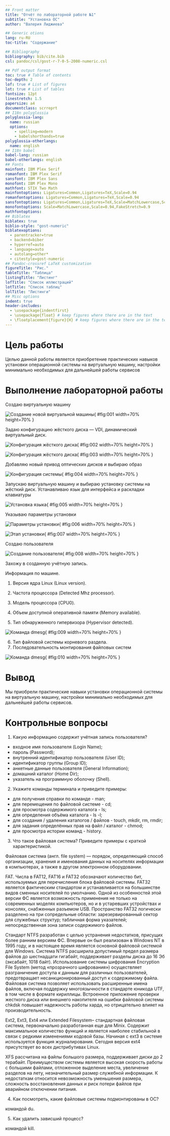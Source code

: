 ```yaml
---
## Front matter
title: "Отчёт по лабораторной работе №1"
subtitle: "Установка ОС"
author: "Валерия Лиджиева"

## Generic otions
lang: ru-RU
toc-title: "Содержание"

## Bibliography
bibliography: bib/cite.bib
csl: pandoc/csl/gost-r-7-0-5-2008-numeric.csl

## Pdf output format
toc: true # Table of contents
toc-depth: 2
lof: true # List of figures
lot: true # List of tables
fontsize: 12pt
linestretch: 1.5
papersize: a4
documentclass: scrreprt
## I18n polyglossia
polyglossia-lang:
  name: russian
  options:
	- spelling=modern
	- babelshorthands=true
polyglossia-otherlangs:
  name: english
## I18n babel
babel-lang: russian
babel-otherlangs: english
## Fonts
mainfont: IBM Plex Serif
romanfont: IBM Plex Serif
sansfont: IBM Plex Sans
monofont: IBM Plex Mono
mathfont: STIX Two Math
mainfontoptions: Ligatures=Common,Ligatures=TeX,Scale=0.94
romanfontoptions: Ligatures=Common,Ligatures=TeX,Scale=0.94
sansfontoptions: Ligatures=Common,Ligatures=TeX,Scale=MatchLowercase,Scale=0.94
monofontoptions: Scale=MatchLowercase,Scale=0.94,FakeStretch=0.9
mathfontoptions:
## Biblatex
biblatex: true
biblio-style: "gost-numeric"
biblatexoptions:
  - parentracker=true
  - backend=biber
  - hyperref=auto
  - language=auto
  - autolang=other*
  - citestyle=gost-numeric
## Pandoc-crossref LaTeX customization
figureTitle: "Рис."
tableTitle: "Таблица"
listingTitle: "Листинг"
lofTitle: "Список иллюстраций"
lotTitle: "Список таблиц"
lolTitle: "Листинги"
## Misc options
indent: true
header-includes:
  - \usepackage{indentfirst}
  - \usepackage{float} # keep figures where there are in the text
  - \floatplacement{figure}{H} # keep figures where there are in the text
---
```


# Цель работы

Целью данной работы является приобретение практических навыков установки операционной системы на виртуальную машину, настройки минимально необходимых для дальнейшей работы сервисов

# Выполнение лабораторной работы

Создаю виртуальную машину

![Создание новой виртуальной машины](image/01.png){ #fig:001 width=70% height=70% }

Задаю конфигурацию жёсткого диска — VDI, динамический виртуальный диск.

![Конфигурация жёсткого диска](image/02.png){ #fig:002 width=70% height=70% }

![Конфигурация жёсткого диска](image/03.png){ #fig:003 width=70% height=70% }

Добавляю новый привод оптических дисков и выбираю образ 

![Конфигурация системы](image/04.png){ #fig:004 width=70% height=70% }

Запускаю виртуальную машину и выбираю установку системы на жёсткий диск.
Устанавливаю язык для интерфейса и раскладки клавиатуры

![Установка языка](image/05.png){ #fig:005 width=70% height=70% }

Указываю параметры установки

![Параметры установки](image/06.png){ #fig:006 width=70% height=70% }

![Этап установки](image/07.png){ #fig:007 width=70% height=70% }

Создаю пользователя

![Создание пользователя](image/08.png){ #fig:008 width=70% height=70% }
 
Захожу в созданную учётную запись. 

Информация по машине.

1. Версия ядра Linux (Linux version).

2. Частота процессора (Detected Mhz processor).

3. Модель процессора (CPU0).

4. Объем доступной оперативной памяти (Memory available).

5. Тип обнаруженного гипервизора (Hypervisor detected).

![Команда dmesg](image/09.png){ #fig:009 width=70% height=70% }

6. Тип файловой системы корневого раздела.
7. Последовательность монтирования файловых систем

![Команда dmesg](image/10.png){ #fig:010 width=70% height=70% }

# Вывод

Мы приобрели практические навыки установки операционной системы на виртуальную машину, настройки минимально необходимых для дальнейшей работы сервисов.

# Контрольные вопросы

1. Какую информацию содержит учётная запись пользователя?

* входное имя пользователя (Login Name);
* пароль (Password);
* внутренний идентификатор пользователя (User ID);
* идентификатор группы (Group ID);
* анкетные данные пользователя (General Information);
* домашний каталог (Home Dir);
* указатель на программную оболочку (Shell).

2. Укажите команды терминала и приведите примеры:

* для получения справки по команде - man;
* для перемещения по файловой системе - cd;
* для просмотра содержимого каталога - ls;
* для определения объёма каталога - ls -l;
* для создания / удаления каталогов / файлов - touch, mkdir, rm, rmdir;
* для задания определённых прав на файл / каталог - chmod;
* для просмотра истории команд - history.

3. Что такое файловая система? Приведите примеры с краткой характеристикой.

Файловая система (англ. file system) — порядок, определяющий способ организации, хранения и именования данных на носителях информации в компьютерах, а также в другом электронном оборудовании.

FAT. Числа в FAT12, FAT16 и FAT32 обозначают количество бит, используемых для перечисления блока файловой системы. FAT32 является фактическим стандартом и устанавливается на большинстве видов сменных носителей по умолчанию. Одной из особенностей этой версии ФС является возможность применения не только на современных моделях компьютеров, но и в устаревших устройствах и консолях, снабженных разъемом USB.
Пространство FAT32 логически разделено на три сопредельные области: зарезервированный сектор для служебных структур; табличная форма указателей; непосредственная зона записи содержимого файлов. 

Стандарт NTFS разработан с целью устранения недостатков, присущих более ранним версиям ФС. Впервые он был реализован в Windows NT в 1995 году, и в настоящее время является основной файловой системой для Windows. Система NTFS расширила допустимый предел размера файлов до шестнадцати гигабайт, поддерживает разделы диска до 16 Эб (эксабайт, 1018 байт). Использование системы шифрования Encryption File System (метод «прозрачного шифрования») осуществляет разграничение доступа к данным для различных пользователей, предотвращает несанкционированный доступ к содержимому файла. Файловая система позволяет использовать расширенные имена файлов, включая поддержку многоязычности в стандарте юникода UTF, в том числе в формате кириллицы. Встроенное приложение проверки жесткого диска или внешнего накопителя на ошибки файловой системы chkdsk повышает надежность работы харда, но отрицательно влияет на производительность.

Ext2, Ext3, Ext4 или Extended Filesystem– стандартная файловая система, первоначально разработанная еще для Minix. Содержит максимальное количество функций и является наиболее стабильной в связи с редкими изменениями кодовой базы. Начиная с ext3 в системе используется функция журналирования. Сегодня версия ext4 присутствует во всех дистрибутивах Linux. 

XFS рассчитана на файлы большого размера, поддерживает диски до 2 терабайт. Преимуществом системы является высокая скорость работы с большими файлами, отложенное выделение места, увеличение разделов на лету, незначительный размер служебной информации. К недостаткам относится невозможность уменьшения размера, сложность восстановления данных и риск потери файлов при аварийном отключении питания.

4. Как посмотреть, какие файловые системы подмонтированы в ОС?

командой du.

5. Как удалить зависший процесс?

командой kill.